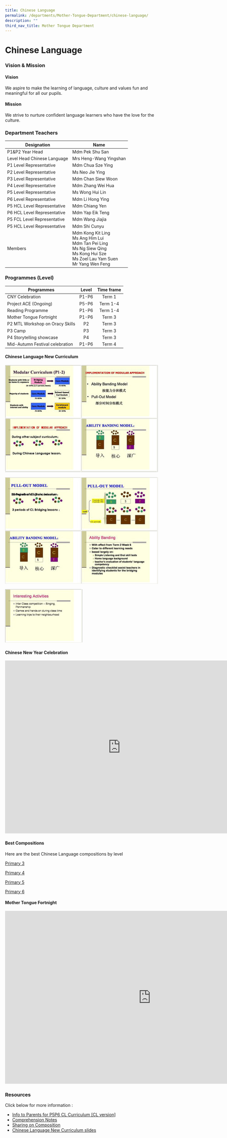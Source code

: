 ```yaml
---
title: Chinese Language
permalink: /departments/Mother-Tongue-Department/chinese-language/
description: ""
third_nav_title: Mother Tongue Department
---
```

# Chinese Language

### Vision &amp; Mission

#### Vision
We aspire to make the learning of language, culture and values fun and meaningful for all our pupils.  

#### Mission
We strive to nurture confident language learners who have the love for the culture.


### Department Teachers

|           Designation          |                                                                   Name                                                                  |
|------------------------------|---------------------------------------------------------------------------------------------------------------------------------------|
| P1&amp;P2 Year Head                | Mdm Pek Shu San                                                                   
|   Level Head Chinese Language  | Mrs Heng-Wang Yingshan                                                    
| P1 Level Representative        |  Mdm Chua Sze Ying                                                                   
| P2 Level Representative        | Ms Neo Jie Ying                                                                          
| P3 Level Representative        | Mdm Chan Siew Woon                                                                 
| P4 Level Representative        | Mdm Zhang Wei Hua                                                                   
| P5 Level Representative        | Ms Wong Hui Lin                                                                           
| P6 Level Representative        | Mdm Li Hong Ying  
| P5 HCL Level Representative        | Mdm Chiang Yen
| P6 HCL Level Representative        | Mdm Yap Eik Teng   
| P5 FCL Level Representative        | Mdm Wang Jiajia  
| P5 HCL Level Representative | Mdm Shi Cunyu                                         
| Members                        | Mdm Kong Kit Ling<br>Ms Ang Him Lui<br>Mdm Tan Pei Ling<br>Ms Ng Siew Qing<br>Ms Kong Hui Sze <br>Ms Zoel Lau Yam Suen <br>Mr Yang Wen Feng |

### Programmes (Level)

|            Programmes           |  Level | Time frame |
|-------------------------------|:------:|:----------:|
| CNY Celebration                 |  P1-P6 |   Term 1   |
| Project ACE (Ongoing)           |  P5-P6 |  Term 1-4  |
| Reading Programme               | P1-P6  |  Term 1-4  |
| Mother Tongue Fortnight         | P1-P6  |   Term 3   |
| P2 MTL Workshop on Oracy Skills |   P2   |   Term 3   |
| P3 Camp                         |   P3   |   Term 3   |
| P4 Storytelling showcase        |   P4   |   Term 3   |
| Mid-Autumn Festival celebration | P1-P6  |   Term 4   |

#### <a id="Chinese_Lang_New_Curriculum">Chinese Language New Curriculum</a>

![](/images/Departments/Mother%20Tongue%20Department/Chinese/Chinese%20Language%20New%20Curriculum_1.jpeg)

![](/images/Departments/Mother%20Tongue%20Department/Chinese/Chinese%20Language%20New%20Curriculum_2.jpeg)

![](/images/Departments/Mother%20Tongue%20Department/Chinese/Chinese%20Language%20New%20Curriculum_3.jpeg)

#### Chinese New Year Celebration

<iframe src="https://docs.google.com/presentation/d/e/2PACX-1vToxjo31hiqMi_kD0Dp0FVGGcnrhzlKb5kP6zv-FShXtbULRLOd59E7GEaAHoTcUwoHa3nz__8gknpv/embed?start=false&amp;loop=false&amp;delayms=3000" frameborder="0" width="760" height="569" allowfullscreen="true"></iframe>

#### Best Compositions

Here are the best Chinese Language compositions by level

[Primary 3](/files/Departments/Mother%20Tongue/P3%20Best%20compositions.pdf)
  
[Primary 4](/files/Departments/Mother%20Tongue/P4%20Best%20compositions.pdf)
  
[Primary 5](/files/Departments/Mother%20Tongue/P5%20Best%20compositions.pdf)
  
[Primary 6](/files/Departments/Mother%20Tongue/P6%20Best%20compositions.pdf)


#### Mother Tongue Fortnight

<iframe allowfullscreen="true" height="569" width="960" frameborder="0" src="https://docs.google.com/presentation/d/e/2PACX-1vQX1gmS2s38TSwnMyyxaT4jXwg1cOnHRwfAp0gAwT8GVlNhIGEwF72kjHpnR-ShwsIFgpzDV40WmQPM/embed?start=false&amp;loop=false&amp;delayms=3000"></iframe>

### Resources

Click below for more information :

*   [Info to Parents for P5P6 CL Curriculum \[CL version\]](https://go.gov.sg/p5p6-curriculum)
*   [Comprehension Notes](https://go.gov.sg/comprehension-notes)
*   [Sharing on Composition](https://go.gov.sg/sharing-on-composition)
*   <a href="#Chinese_Lang_New_Curriculum">Chinese Language New Curriculum slides</a>